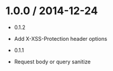 1.0.0 / 2014-12-24
==================

 * 0.1.2
  - Add X-XSS-Protection header options
 * 0.1.1
  - Request body or query sanitize